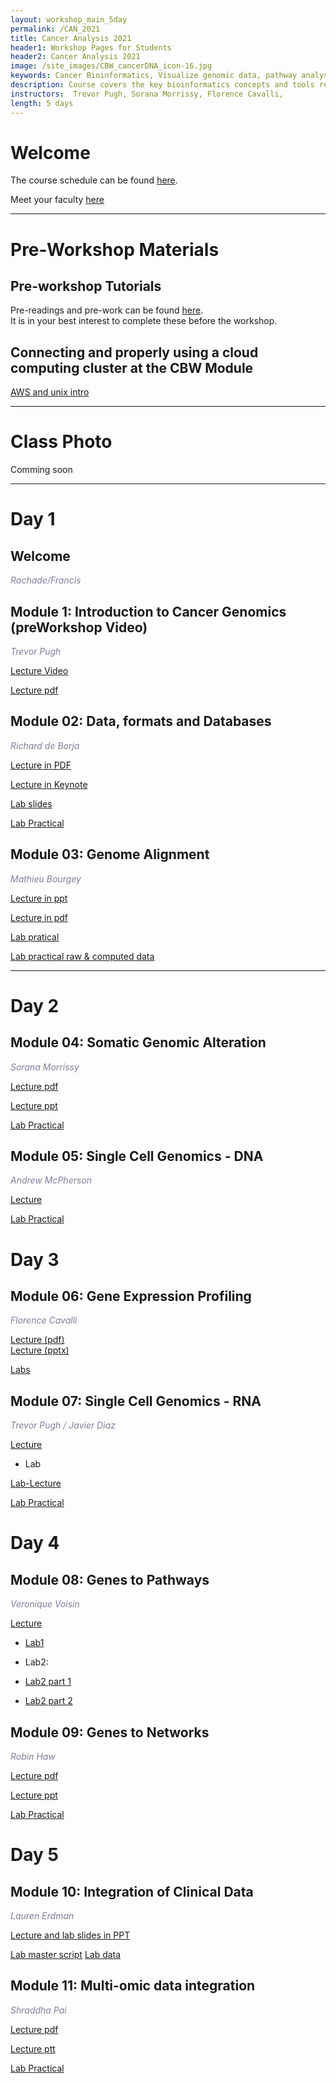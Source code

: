 ```yaml
---
layout: workshop_main_5day
permalink: /CAN_2021
title: Cancer Analysis 2021
header1: Workshop Pages for Students
header2: Cancer Analysis 2021
image: /site_images/CBW_cancerDNA_icon-16.jpg
keywords: Cancer Bioinformatics, Visualize genomic data, pathway analysis, integrate clinical data
description: Course covers the key bioinformatics concepts and tools required to analyze cancer genomic data sets and access and work with data sets in the cloud. 
instructors:  Trevor Pugh, Sorana Morrissy, Florence Cavalli, 
length: 5 days
---
```


# Welcome <a id="welcome"></a>
 

The course schedule can be found [here](https://bioinformaticsdotca.github.io/CAN_2021_schedule).

Meet your faculty [here](https://drive.google.com/file/d/1QFI0H9kX7U8rg4NY6ZhCELmJnCmUH7sZ/view?usp=sharing)

***

# Pre-Workshop Materials <a id="preworkshop"></a>


## Pre-workshop Tutorials

Pre-readings and pre-work can be found [here](https://forms.gle/fMQMdWQxZQMcTMRB9).  
It is in your best interest to complete these before the workshop.


## Connecting and properly using a cloud computing cluster at the CBW Module
[AWS and unix intro](https://bioinformaticsdotca.github.io/aws_2021) 

***

# Class Photo

Comming soon

*** 

# Day 1 <a id="day1"></a>

## Welcome

*<font color="#827e9c">Rachade/Francis</font>*

## Module 1: Introduction to Cancer Genomics (preWorkshop Video)

*<font color="#827e9c">Trevor Pugh</font>* 

[Lecture Video](https://youtu.be/nnHRfHB9N8Q)  

[Lecture pdf](https://drive.google.com/file/d/1TBzbBUVfLl5QmKH4oeSG7kxoOR8GWb6T/view?usp=sharing)

## Module 02: Data, formats and Databases

*<font color="#827e9c">Richard de Borja</font>*

[Lecture in PDF](https://drive.google.com/file/d/1NWzACJdXkqPSRS7V6MN8AlTJa-SQuvHh/view?usp=sharing)

[Lecture in Keynote](https://drive.google.com/file/d/1ELk3HR3ByL5ix4-LUchjIY9z7ucGD6g1/view?usp=sharing)

[Lab slides](https://drive.google.com/file/d/1TZwPhdgERNP5uaqHq039W5I6adJ6DA3-/view?usp=sharing)

[Lab Practical](https://bioinformaticsdotca.github.io/CAN_2021_Module2_lab_cancer)

## Module 03: Genome Alignment 

*<font color="#827e9c">Mathieu Bourgey</font>* 

[Lecture in ppt](https://drive.google.com/file/d/1IIbdQExYSK3tsExaOsoNKd0gzdX42IBG/view?usp=sharing) 

[Lecture in pdf](https://drive.google.com/file/d/1omn0zGVOkal5xA_mnn6E32itWIZC54Zy/view?usp=sharing) 

[Lab pratical](https://bioinformaticsdotca.github.io/CAN_2021_module3_lab)

[Lab practical raw & computed data](https://bioinformaticsdotca.github.io/CAN_2021_module3_lab)

***

# Day 2 <a id="day2"></a>

## Module 04: Somatic Genomic Alteration

*<font color="#827e9c">Sorana Morrissy</font>* 

[Lecture pdf](https://drive.google.com/file/d/1nNo9ltOdJx5XRBVe46TLFMgJN1Gc7FZu/view?usp=sharing)

[Lecture ppt](https://drive.google.com/file/d/1gshvfNVPZ_PoxLpW6ufrS1_Df3Ymv4-q/view?usp=sharing)

[Lab Practical](https://bioinformaticsdotca.github.io/CAN_2021_module4_lab)  

## Module 05: Single Cell Genomics - DNA

*<font color="#827e9c">Andrew McPherson</font>* 

[Lecture](https://drive.google.com/file/d/1e55f7kisrJi3HKn-n_f5fjKAHZOLSXIq/view)

[Lab Practical](https://amcpherson.github.io/CBW_CAN_scDNA_2021)  

# Day 3 <a id="day3"></a>  

## Module 06: Gene Expression Profiling

*<font color="#827e9c">Florence Cavalli</font>* 

[Lecture (pdf)](https://drive.google.com/file/d/1ClFdX8x18og1hBV4EaiUIXJVngok04ol/view?usp=sharing)  
[Lecture (pptx)](https://drive.google.com/file/d/1wgB28nVqKsxjoUV3fev1SNVARC3P9RUJ/view?usp=sharing)

 [Labs](https://bioinformaticsdotca.github.io/CAN_2021_Module6_Lab)


## Module 07: Single Cell Genomics - RNA

*<font color="#827e9c">Trevor Pugh / Javier Diaz</font>* 

[Lecture](https://drive.google.com/file/d/1jlEBtORik8PA39Vqyx5rly173wbr5H1T/view?usp=sharing)

* Lab

[Lab-Lecture](https://drive.google.com/file/d/12NWBD4d7M7b_ksFyZD9oyQivvIQVeEoB/view?usp=sharing)

[Lab Practical](https://jdime.github.io/CBW_2021_CAN_M7/) 

# Day 4 <a id="day4"></a>

## Module 08: Genes to Pathways

*<font color="#827e9c">Veronique Voisin</font>* 

[Lecture](https://drive.google.com/file/d/1cq6zapNx7wpdHOUv70SA7yiABVe7g7XC/view?usp=sharing)

 * [Lab1](https://baderlab.github.io/CBW_Pathways_2021/CANgprofiler-lab.html) 

 * Lab2:
  * [Lab2 part 1](https://baderlab.github.io/CBW_Pathways_2021/gsea-lab.html) 
  * [Lab2 part 2](https://baderlab.github.io/CBW_Pathways_2021/gsea-mod3.html)  

 ## Module 09: Genes to Networks

 *<font color="#827e9c">Robin Haw</font>* 

 [Lecture pdf](https://drive.google.com/file/d/1CcFg40u_4hUJ2k-HtvV2Ld8SL1PydLJq/view?usp=sharing)
 
 [Lecture ppt](https://drive.google.com/file/d/1zgaFX1XGCYp14iiUAbaMdSAhtgrGGX8b/view?usp=sharing)

 [Lab Practical](https://bioinformaticsdotca.github.io/CAN_2021_module9_lab)

# Day 5 <a id="day5"></a>  

## Module 10: Integration of Clinical Data

*<font color="#827e9c">Lauren Erdman</font>* 

[Lecture and lab slides in PPT](https://drive.google.com/file/d/1OEftBcWXaz8UwiFy6X8bEmKPJEtO-G5W/view?usp=sharing)

[Lab master script](https://drive.google.com/file/d/1dwXtJsiCWsAUUxNFULDzeaVB2hiVy2gm/view?usp=sharing)
[Lab data](https://drive.google.com/file/d/1yeAHsZU__4Gj6aviwxyl5hc48PT3wvHP/view?usp=sharing)

## Module 11: Multi-omic data integration

*<font color="#827e9c">Shraddha Pai</font>* 

[Lecture pdf](https://drive.google.com/file/d/1om3f86m3h8NWyCGHnim2mgFdc_n5Ym7M/view?usp=sharing)

[Lecture ptt](https://drive.google.com/file/d/1FC_Y-3japA01ScbUOm5xlV-_r9U04ESg/view?usp=sharing)

[Lab Practical](https://pailab.oicr.on.ca/CBW_CAN_DataIntegration_2021/index.html)    


